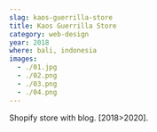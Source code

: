 ```yaml
---
slag: kaos-guerrilla-store
title: Kaos Guerrilla Store
category: web-design
year: 2018
where: bali, indonesia
images:
  - ./01.jpg
  - ./02.png
  - ./03.png
  - ./04.png
---
```


Shopify store with blog.
[2018>2020].
